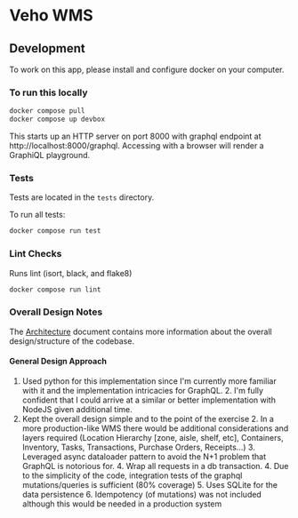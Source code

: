 # Veho WMS
## Development

To work on this app, please install and configure docker on your computer.


### To run this locally

```bash
docker compose pull
docker compose up devbox
```
This starts up an HTTP server on port 8000 with graphql endpoint at
http://localhost:8000/graphql. Accessing with a browser will render a GraphiQL playground. 


### Tests

Tests are located in the `tests` directory.

To run all tests:
```bash
docker compose run test
```

### Lint Checks

Runs lint (isort, black, and flake8)

```bash
docker compose run lint
```

### Overall Design Notes

The [Architecture](./ARCHITECTURE.md) document contains more information about the overall design/structure of the codebase.


#### General Design Approach
1. Used python for this implementation since I'm currently more familiar with it and the implementation intricacies for GraphQL.
   2. I'm fully confident that I could arrive at a similar or better implementation with NodeJS given additional time.
2. Kept the overall design simple and to the point of the exercise
   2. In a more production-like WMS there would be additional considerations and layers required (Location Hierarchy [zone, aisle, shelf, etc], Containers, Inventory, Tasks, Transactions, Purchase Orders, Receipts...)
   3. Leveraged async dataloader pattern to avoid the N+1 problem that GraphQL is notorious for.
   4. Wrap all requests in a db transaction.
   4. Due to the simplicity of the code, integration tests of the graphql mutations/queries is sufficient (80% coverage)
   5. Uses SQLite for the data persistence
   6. Idempotency (of mutations) was not included although this would be needed in a production system


